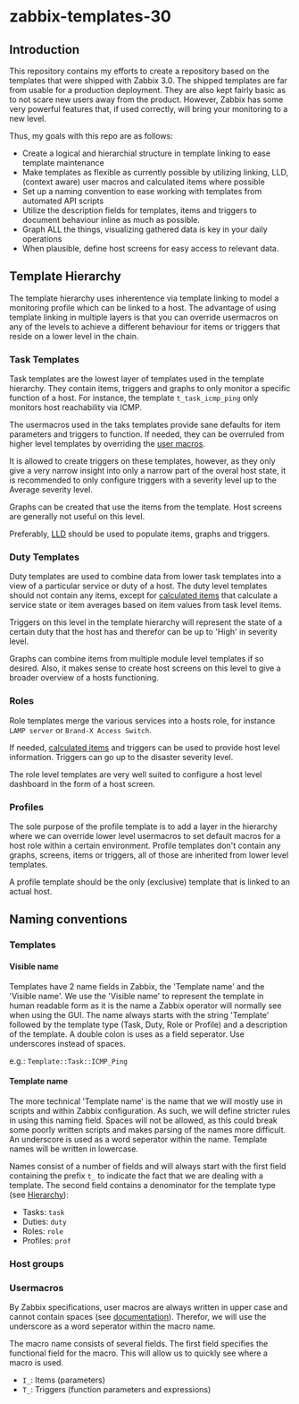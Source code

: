 # zabbix-templates-30

## Introduction
This repository contains my efforts to create a repository based on the templates that were shipped with Zabbix 3.0.
The shipped templates are far from usable for a production deployment. They are also kept fairly basic as to not scare new users away from the product.
However, Zabbix has some very powerful features that, if used correctly, will bring your monitoring to a new level.

Thus, my goals with this repo are as follows:

- Create a logical and hierarchial structure in template linking to ease template maintenance
- Make templates as flexible as currently possible by utilizing linking, LLD, (context aware) user macros and calculated items where possible
- Set up a naming convention to ease working with templates from automated API scripts
- Utilize the description fields for templates, items and triggers to document behaviour inline as much as possible.
- Graph ALL the things, visualizing gathered data is key in your daily operations
- When plausible, define host screens for easy access to relevant data.

## Template Hierarchy

The template hierarchy uses inherentence via template linking to model a monitoring profile which can be linked to a host.
The advantage of using template linking in multiple layers is that you can override usermacros on any of the levels to achieve a different behaviour for items or triggers that reside on a lower level in the chain.

### Task Templates

Task templates are the lowest layer of templates used in the template hierarchy. They contain items, triggers and graphs to only monitor a specific function of a host. For instance, the template `t_task_icmp_ping` only monitors host reachability via ICMP.


The usermacros used in the taks templates provide sane defaults for item parameters and triggers to function. If needed, they can be overruled from higher level templates by overriding the [user macros](https://www.zabbix.com/documentation/3.0/manual/config/macros/usermacros).

It is allowed to create triggers on these templates, however, as they only give a very narrow insight into only a narrow part of the overal host state, it is recommended to only configure triggers with a severity level up to the Average severity level.

Graphs can be created that use the items from the template. Host screens are generally not useful on this level.

Preferably, [LLD](https://www.zabbix.com/documentation/3.0/manual/discovery/low_level_discovery) should be used to populate items, graphs and triggers.

### Duty Templates

Duty templates are used to combine data from lower task templates into a view of a particular service or duty of a host.
The duty level templates should not contain any items, except for [calculated items](https://www.zabbix.com/documentation/3.0/manual/config/items/itemtypes/calculated) that calculate a service state or item averages based on item values from task level items.

Triggers on this level in the template hierarchy will represent the state of a certain duty that the host has and therefor can be up to 'High' in severity level.

Graphs can combine items from multiple module level templates if so desired.
Also, it makes sense to create host screens on this level to give a broader overview of a hosts functioning.

### Roles

Role templates merge the various services into a hosts role, for instance `LAMP server` or `Brand-X Access Switch`.

If needed, [calculated items](https://www.zabbix.com/documentation/3.0/manual/config/items/itemtypes/calculated) and triggers can be used to provide host level information. Triggers can go up to the disaster severity level.

The role level templates are very well suited to configure a host level dashboard in the form of a host screen.

### Profiles

The sole purpose of the profile template is to add a layer in the hierarchy where we can override lower level usermacros to set default macros for a host role within a certain environment.
Profile templates don't contain any graphs, screens, items or triggers, all of those are inherited from lower level templates.

A profile template should be the only (exclusive) template that is linked to an actual host.

## Naming conventions

### Templates

#### Visible name
Templates have 2 name fields in Zabbix, the 'Template name' and the 'Visible name'.
We use the 'Visible name' to represent the template in human readable form as it is the name a Zabbix operator will normally see when using the GUI.
The name always starts with the string 'Template' followed by the template type (Task, Duty, Role or Profile) and a description of the template.
A double colon is uses as a field seperator. Use underscores instead of spaces.

e.g.: `Template::Task::ICMP_Ping`

#### Template name
The more technical 'Template name' is the name that we will mostly use in scripts and within Zabbix configuration.
As such, we will define stricter rules in using this naming field.
Spaces will not be allowed, as this could break some poorly written scripts and makes parsing of the names more difficult.
An underscore is used as a word seperator within the name. Template names will be written in lowercase.

Names consist of a number of fields and will always start with the first field containing the prefix `t_` to indicate the fact that we are dealing with a template. 
The second field contains a denominator for the template type (see [Hierarchy](#template-hierarchy)):

- Tasks: `task`
- Duties: `duty`
- Roles: `role`
- Profiles: `prof`


### Host groups



### Usermacros
By Zabbix specifications, user macros are always written in upper case and cannot contain spaces (see [documentation](https://www.zabbix.com/documentation/3.0/manual/config/macros/usermacros)).
Therefor, we will use the underscore as a word seperator within the macro name.

The macro name consists of several fields. The first field specifies the functional field for the macro. This will allow us to quickly see where a macro is used.

- `I_`:	Items (parameters)
- `T_`:	Triggers (function parameters and expressions)



